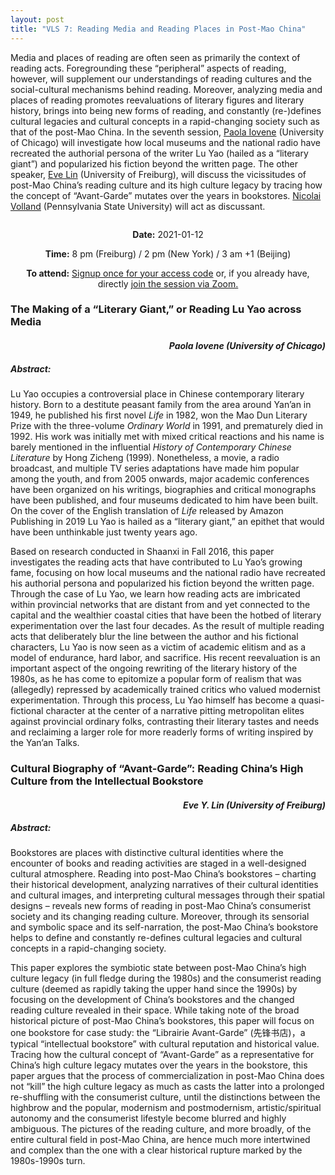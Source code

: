 ```yaml
---
layout: post
title: "VLS 7: Reading Media and Reading Places in Post-Mao China"
---
```

<!-- General section for session -->
<div class="row">
    <div class="6u 12u$(small)">
    <!-- Include speaker and discussants with links to institutional pages -->
        <p>
            Media and places of reading are often seen as primarily the context of reading acts. Foregrounding these “peripheral” aspects of reading, however, will supplement our understandings of reading cultures and the social-cultural mechanisms behind reading. Moreover, analyzing media and places of reading promotes reevaluations of literary figures and literary history, brings into being new forms of reading, and constantly (re-)defines cultural legacies and cultural concepts in a rapid-changing society such as that of the post-Mao China. In the seventh session, <a href="https://ealc.uchicago.edu/faculty/iovene">Paola Iovene</a> (University of Chicago) will investigate how local museums and the national radio have recreated the authorial persona of the writer Lu Yao (hailed as a “literary giant”) and popularized his fiction beyond the written page. The other speaker, <a href="https://www.sinologie.uni-freiburg.de/Mitarbeiterinnen/projektmitarbeiterinnen/yilin">Eve Lin</a> (University of Freiburg), will discuss the vicissitudes of post-Mao China’s reading culture and its high culture legacy by tracing how the concept of “Avant-Garde” mutates over the years in bookstores. <a href="https://complit.la.psu.edu/people/nmv10">Nicolai Volland</a> (Pennsylvania State University) will act as discussant.  
        </p>
    </div>
    <div class="6u 12u$(small)">
        <span class="image fit"><img src="{{ site.baseurl }}/assets/images/session_7.jpg" alt=""/></span>
    </div>
</div>
<!-- Date and Signup Box -->

<div class="box">
    <p style="text-align: center;">
        <b>Date:</b> 2021-01-12
    </p>    
    <p style="text-align: center;">
        <b>Time:</b> 8 pm (Freiburg) / 2 pm (New York) / 3 am +1 (Beijing)
    </p>
    <p style="text-align: center;">
        <b>To attend:</b> <a class="button special small icon fa-envelope-open" href="mailto:readchinalectureseries@gmail.com">Signup once for your access code</a> or, if you already have, directly
        <a class="button special small icon fa-video-camera" href="https://uni-freiburg.zoom.us/j/83487054977">join the session via Zoom.</a>
    </p>
</div>

<!-- Abstracts and Speakers -->
<div class="row">
    <div class="6u 12u$(small)">
        <h3>The Making of a “Literary Giant,” or Reading Lu Yao across Media</h3>
        <h4 style="text-align: right"><i>Paola Iovene (University of Chicago)</i></h4>
        <h5> Abstract:</h5>
        <p>
        Lu Yao occupies a controversial place in Chinese contemporary literary history. Born to a destitute peasant family from the area around Yan’an in 1949, he published his first novel <i>Life</i> in 1982, won the Mao Dun Literary Prize with the three-volume <i>Ordinary World</i> in 1991, and prematurely died in 1992. His work was initially met with mixed critical reactions and his name is barely mentioned in the influential <i>History of Contemporary Chinese Literature</i> by Hong Zicheng (1999). Nonetheless, a movie, a radio broadcast, and multiple TV series adaptations have made him popular among the youth, and from 2005 onwards, major academic conferences have been organized on his writings, biographies and critical monographs have been published, and four museums dedicated to him have been built. On the cover of the English translation of <i>Life</i> released by Amazon Publishing in 2019 Lu Yao is hailed as a “literary giant,” an epithet that would have been unthinkable just twenty years ago.</p>  
        <p>
        Based on research conducted in Shaanxi in Fall 2016, this paper investigates the reading acts that have contributed to Lu Yao’s growing fame, focusing on how local museums and the national radio have recreated his authorial persona and popularized his fiction beyond the written page. Through the case of Lu Yao, we learn how reading acts are imbricated within provincial networks that are distant from and yet connected to the capital and the wealthier coastal cities that have been the hotbed of literary experimentation over the last four decades. As the result of multiple reading acts that deliberately blur the line between the author and his fictional characters, Lu Yao is now seen as a victim of academic elitism and as a model of endurance, hard labor, and sacrifice. His recent reevaluation is an important aspect of the ongoing rewriting of the literary history of the 1980s, as he has come to epitomize a popular form of realism that was (allegedly) repressed by academically trained critics who valued modernist experimentation. Through this process, Lu Yao himself has become a quasi-fictional character at the center of a narrative pitting metropolitan elites against provincial ordinary folks, contrasting their literary tastes and needs and reclaiming a larger role for more readerly forms of writing inspired by the Yan’an Talks.</p> 
    </div>
    <div class="6u$ 12u$(small)">
        <h3>Cultural Biography of “Avant-Garde”: Reading China’s High Culture from the Intellectual Bookstore</h3>
        <h4 style="text-align: right"><i>Eve Y. Lin (University of Freiburg)</i></h4>
        <h5> Abstract:</h5>
        <p>
        Bookstores are places with distinctive cultural identities where the encounter of books and reading activities are staged in a well-designed cultural atmosphere. Reading into post-Mao China’s bookstores – charting their historical development, analyzing narratives of their cultural identities and cultural images, and interpreting cultural messages through their spatial designs – reveals new forms of reading in post-Mao China’s consumerist society and its changing reading culture. Moreover, through its sensorial and symbolic space and its self-narration, the post-Mao China’s bookstore helps to define and constantly re-defines cultural legacies and cultural concepts in a rapid-changing society.</p>  
        <p>
        This paper explores the symbiotic state between post-Mao China’s high culture legacy (in full fledge during the 1980s) and the consumerist reading culture (deemed as rapidly taking the upper hand since the 1990s) by focusing on the development of China’s bookstores and the changed reading culture revealed in their space. While taking note of the broad historical picture of post-Mao China’s bookstores, this paper will focus on one bookstore for case study: the “Librairie Avant-Garde” (先锋书店)，a typical “intellectual bookstore” with cultural reputation and historical value. Tracing how the cultural concept of “Avant-Garde” as a representative for China’s high culture legacy mutates over the years in the bookstore, this paper argues that the process of commercialization in post-Mao China does not “kill” the high culture legacy as much as casts the latter into a prolonged re-shuffling with the consumerist culture, until the distinctions between the highbrow and the popular, modernism and postmodernism, artistic/spiritual autonomy and the consumerist lifestyle become blurred and highly ambiguous. The pictures of the reading culture, and more broadly, of the entire cultural field in post-Mao China, are hence much more intertwined and complex than the one with a clear historical rupture marked by the 1980s-1990s turn.    
        </p>
    </div>
</div>
